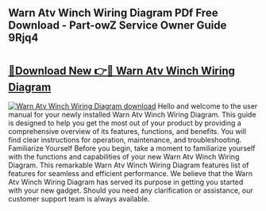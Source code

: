 ## Warn Atv Winch Wiring Diagram PDf Free Download - Part-owZ Service Owner Guide 9Rjq4

# <h2><a href="http://dfnciu.blite.top/?on=Warn+Atv+Winch+Wiring+Diagram">🔗Download New 👉🔴 Warn Atv Winch Wiring Diagram</a></h2>

[![Warn Atv Winch Wiring Diagram download](https://i.imgur.com/lujVjoI.png)](http://dfnciu.blite.top/?on=Warn+Atv+Winch+Wiring+Diagram)
Hello and welcome to the user manual for your newly installed Warn Atv Winch Wiring Diagram. This guide is designed to help you get the most out of your product by providing a comprehensive overview of its features, functions, and benefits. You will find clear instructions for operation, maintenance, and troubleshooting. Familiarize Yourself Before you begin, take a moment to familiarize yourself with the functions and capabilities of your new Warn Atv Winch Wiring Diagram. This remarkable Warn Atv Winch Wiring Diagram features list of features for seamless and efficient performance. We believe that the Warn Atv Winch Wiring Diagram has served its purpose in getting you started with your new gadget. Should you need any clarification or assistance, our customer support team is always available.
